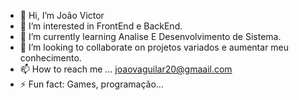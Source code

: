- 👋 Hi, I’m João Victor
- 👀 I’m interested in FrontEnd e BackEnd.
- 🌱 I’m currently learning Analise E Desenvolvimento de Sistema.
- 💞️ I’m looking to collaborate on projetos variados e aumentar meu conhecimento.
- 📫 How to reach me ... joaovaguilar20@gmaail.com
- ⚡ Fun fact: Games, programação...

<!---
joaovaguilar/joaovaguilar is a ✨ special ✨ repository because its `README.md` (this file) appears on your GitHub profile.
You can click the Preview link to take a look at your changes.
--->
